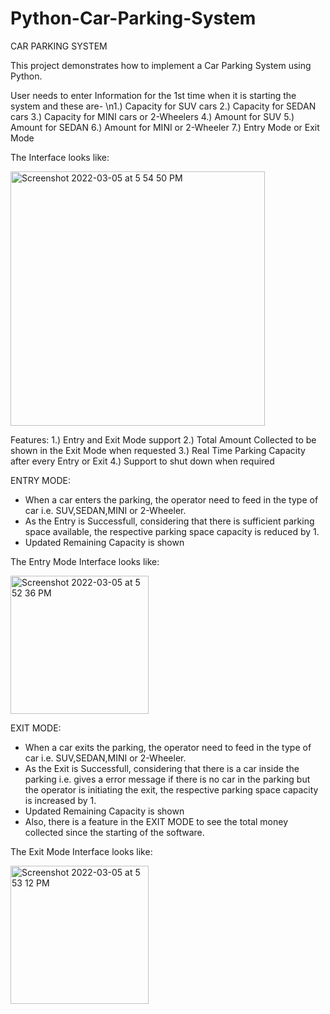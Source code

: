 # Python-Car-Parking-System
CAR PARKING SYSTEM

This project demonstrates how to implement a Car Parking System using Python.

User needs to enter Information for the 1st time when it is starting the system and these are-
\n1.) Capacity for SUV cars
2.) Capacity for SEDAN cars
3.) Capacity for MINI cars or 2-Wheelers
4.) Amount for SUV
5.) Amount for SEDAN
6.) Amount for MINI or 2-Wheeler
7.) Entry Mode or Exit Mode

The Interface looks like:

<img width="407" alt="Screenshot 2022-03-05 at 5 54 50 PM" src="https://user-images.githubusercontent.com/73775153/156882842-e8fccb49-1523-4fde-bfa1-136fac219ff3.png">

Features:
  1.) Entry and Exit Mode support
  2.) Total Amount Collected to be shown in the Exit Mode when requested
  3.) Real Time Parking Capacity after every Entry or Exit
  4.) Support to shut down when required
  
ENTRY MODE:
  * When a car enters the parking, the operator need to feed in the type of car i.e. SUV,SEDAN,MINI or 2-Wheeler.
  * As the Entry is Successfull, considering that there is sufficient parking space available, the respective parking space capacity is reduced by 1.
  * Updated Remaining Capacity is shown

The Entry Mode Interface looks like:

<img width="221" alt="Screenshot 2022-03-05 at 5 52 36 PM" src="https://user-images.githubusercontent.com/73775153/156882768-6f3107f6-0132-4369-9c21-04196ea17317.png">




EXIT MODE:
  * When a car exits the parking, the operator need to feed in the type of car i.e. SUV,SEDAN,MINI or 2-Wheeler.
  * As the Exit is Successfull, considering that there is a car inside the parking i.e. gives a error message if there is no car in the parking but the operator is initiating the exit, the respective parking space capacity is increased by 1.
  * Updated Remaining Capacity is shown
  * Also, there is a feature in the EXIT MODE to see the total money collected since the starting of the software.

The Exit Mode Interface looks like:

<img width="221" alt="Screenshot 2022-03-05 at 5 53 12 PM" src="https://user-images.githubusercontent.com/73775153/156882794-7c048318-4dfe-4880-9abc-c4440665a11f.png">
